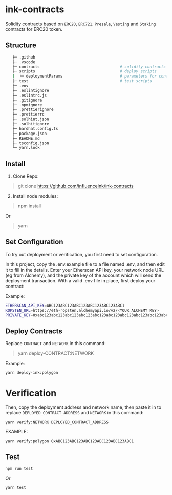 # ink-contracts

Solidity contracts based on `ERC20`, `ERC721`. `Presale`, `Vesting` and
`Staking` contracts for ERC20 token.

## Structure

```bash
   ├─ .github
   ├─ .vscode
   ├─ contracts                                   # solidity contracts
   ├─ scripts                                     # deploy scripts
   |  └─ deploymentParams                         # parameters for contract deployment
   ├─ test                                        # test scripts
   ├─ .env
   ├─ .eslintignore
   ├─ .eslintrc.js
   ├─ .gitignore
   ├─ .npmignore
   ├─ .prettierignore
   ├─ .prettierrc
   ├─ .solhint.json
   ├─ .solhitignore
   ├─ hardhat.config.ts
   ├─ package.json
   ├─ README.md
   ├─ tsconfig.json
   └─ yarn.lock
```

## Install

1. Clone Repo:

> git clone https://github.com/influenceink/ink-contracts

2. Install node modules:

> npm install

Or

> yarn

## Set Configuration

To try out deployment or verification, you first need to set configuration.

In this project, copy the .env.example file to a file named .env, and then
edit it to fill in the details. Enter your Etherscan API key, your network
node URL (eg from Alchemy), and the private key of the account which will
send the deployment transaction. With a valid .env file in place, first
deploy your contract:

Example:

```bash
ETHERSCAN_API_KEY=ABC123ABC123ABC123ABC123ABC123ABC1
ROPSTEN_URL=https://eth-ropsten.alchemyapi.io/v2/<YOUR ALCHEMY KEY>
PRIVATE_KEY=0xabc123abc123abc123abc123abc123abc123abc123abc123abc123abc123abc1
```

## Deploy Contracts

Replace `CONTRACT` and `NETWORK` in this command:

> yarn deploy-CONTRACT:NETWORK

Example:

```shell
yarn deploy-ink:polygon
```

# Verification

Then, copy the deployment address and network name, then paste it in to
replace `DEPLOYED_CONTRACT_ADDRESS` and `NETWORK` in this command:

```shell
yarn verify:NETWORK DEPLOYED_CONTRACT_ADDRESS
```

EXAMPLE:

```shell
yarn verify:polygon 0xABC123ABC123ABC123ABC123ABC123ABC1
```

## Test

```shell
npm run test
```

Or

```shell
yarn test
```
